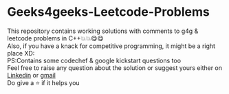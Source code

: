 # Geeks4geeks-Leetcode-Problems
This repository contains working solutions with comments to g4g &amp; leetcode problems in C++💥💥😋😋 \
Also, if you have a knack for competitive programming, it might be a right place XD:\
PS:Contains some codechef & google kickstart  questions too\
Feel free to raise any question about the solution or suggest yours either on [Linkedin](https://www.linkedin.com/in/disha-khattri) or [gmail](khattridisha14@gmail.com)\
Do give a ⭐️ if it helps you
